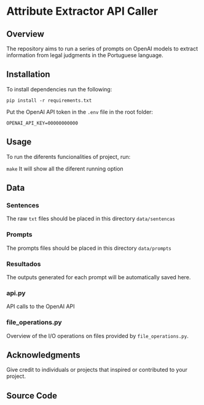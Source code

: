 # Attribute Extractor API Caller



## Overview

The repository aims to run a series of prompts on OpenAI models to extract information from legal judgments in the Portuguese language.

## Installation

To install dependencies run the following:

``
pip install -r requirements.txt
``

Put the OpenAI API token in the `.env` file in the root folder:


``
OPENAI_API_KEY=00000000000
``

## Usage

To run the diferents funcionalities of project, run:

``
make
``
It will show all the diferent running option

## Data


### Sentences

The raw `txt` files should be placed in this directory `data/sentencas`

### Prompts

The prompts files should be placed in this directory `data/prompts`

### Resultados

The outputs generated for each prompt will be automatically saved here.

### api.py

API calls to the OpenAI API

### file_operations.py

Overview of the I/O operations on files provided by `file_operations.py`.

## Acknowledgments

Give credit to individuals or projects that inspired or contributed to your project.

## Source Code

